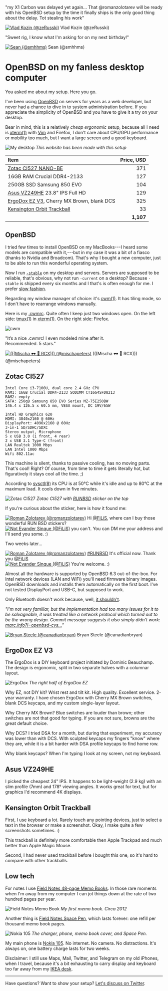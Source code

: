 "my X1 Carbon was delayed yet again... That @romanzolotarev will be ready
with his OpenBSD setup by the time it finally ships is the only good thing
about the delay. Tot stealing his work"
<div class="quote"><a href="https://mobile.twitter.com/zeRusski/status/930362868440162304">
<img src="/avatars/zeRusski.jpeg" class="quote__avatar" title="14 Nov 2017" alt="Vlad Kozin (@zeRusski)"></a>
<span class="quote__name">Vlad Kozin (@zeRusski)</span></div>

"Sweet rig, I know what I'm asking for on my next birthday!"
<div class="quote"><a href="https://mobile.twitter.com/smhhms/status/909899624948920320">
<img src="/avatars/smhhms.jpeg" class="quote__avatar" title="18 Sep 2017" alt="Sean (@smhhms)"></a>
<span class="quote__name">Sean (@smhhms)</span></div>


# OpenBSD on my fanless desktop computer

You asked me about my setup. Here you go.

I've been using [OpenBSD](/openbsd/why.html) on servers for years as a web
developer, but never had a chance to dive in to system administration
before. If you appreciate the simplicity of OpenBSD and you have to give
it a try on your desktop.

Bear in mind, this is a relatively _cheap ergonomic_ setup, because all I
need is [xterm(1)](http://man.openbsd.org/xterm.1) with [Vim](/vim.html)
and Firefox, I don't care about CPU/GPU performance or mobility too much,
but I want a large screen and a good keyboard.

![My desktop](/setup.jpeg "2017")
_This website has been made with this setup_

Item                                           | Price, USD
:--                                            | --:
[Zotac CI527 NANO-BE][z]                       | 371
16GB RAM Crucial DDR4-2133                     | 127
250GB SSD Samsung 850 EVO                      | 104
[Asus VZ249HE][a] 23.8" IPS Full HD                | 129
[ErgoDox EZ V3][e], Cherry MX Brown, blank DCS | 325
[Kensington Orbit Trackball][k]                | 33
                                               | **1,107**
[a]: https://www.asus.com/Monitors/VZ249HE/
[k]: https://www.kensington.com/us/us/4493/k72337us/orbit-trackball-with-scroll-ring
[e]: https://ergodox-ez.com/products/ergodox-ez-original-standalone?variant=40172496643
[z]: https://www.zotac.com/us/product/mini_pcs/ci527-nano

## OpenBSD

I tried few times to install OpenBSD on my MacBooks---I heard some models
are compatible with it,---but in my case it was a bit of a fiasco
(thanks to Nvidia and Broadcom). That's why I bought a new computer, just
to be able to run this wonderful operating system.

Now I run [`-stable`](https://www.openbsd.org/stable.html) on my desktop
and servers. Servers are supposed to be reliable, that's obvious, why not
run `-current` on a desktop? Because `-stable` is shipped every six months
and I that's is often enough for me. I prefer [slow
fashion](https://www.youtube.com/watch?v=Wiw3YcwGwrU).

Regarding my window manager of choice: it's
[cwm(1)](http://man.openbsd.org/cwm.1). It has tiling mode, so I don't
have to rearrange windows manually.

Here is my [.cwmrc](/openbsd/cwmrc). Quite often I keep just two windows
open. On the left side: [tmux(1)](http://man.openbsd.org/tmux.1) in
[xterm(1)](http://man.openbsd.org/xterm.1). On the right side: Firefox.

![cwm](/cwm.jpeg)

"It’s a nice .cwmrc! I even modeled mine after it.<br>Recommended. 5&nbsp;stars."
<div class="quote"><a href="https://mobile.twitter.com/mischapeters/status/987004963682430976">
<img src="/avatars/mischapeters.jpeg" class="quote__avatar" title="19 Apr 2018" alt="(((Mischa &#x1F576; &#x1F421; RCX))) (@mischapeters)"></a>
<span class="quote__name">(((Mischa &#x1F576; &#x1F421; RCX))) (@mischapeters)</span></div>

## Zotac CI527

    Intel Core i3-7100U, dual core 2.4 GHz CPU
    RAM1: 16GB Crucial DDR4-2133 SODIMM CT16G4SFD8213
    RAM2: empty
    SATA: 250gB Samsung 850 EVO Series MZ-75E250BW
    146.4 x 126.5 x 60.5 mm, VESA mount, DC 19V/65W

    Intel HD Graphics 620
    HDMI: 3840x2160 @ 60Hz
    DisplayPort: 4096x2160 @ 60Hz
    3-in-1 SD/SDHC/SDXC
    Stereo output, Microphone
    5 x USB 3.0 (1 front, 4 rear)
    2 x USB 3.1 Type-C (front)
    LAN Realtek 1000 Mbps
    LAN Intel 1000 Mbps
    Wifi 802.11ac

This machine is silent, thanks to passive cooling, has no moving parts.
That's cool! Right? Of course, from time to time it gets literally hot,
but figuratively it stays cool all the time. ;)

According to [sysctl(8)](https://man.openbsd.org/sysctl.8) its CPU is at
50&deg;C while it's idle and up to 80&deg;C at the maximum load. It cools
down in five minutes.

![Zotac CI527](/zotac-ci527.jpeg)
_Zotac CI527 with [RUNBSD](http://runbsd.nl) sticker on the top_

If you're curious about the sticker, here is how it found me:

<div class="quote"><a href="https://mobile.twitter.com/romanzolotarev/status/925424605367623680">
<img src="/avatars/romanzolotarev.jpeg" class="quote__avatar" title="31 Oct 2017" alt="Roman Zolotarev (@romanzolotarev)"></a>
<span class="quote__text">Hi <a href="https://mobile.twitter.com/FiLiS">@FiLiS</a>, where can I buy those wonderful RUN BSD stickers?</span></div>

<div class="quote"><a href="https://mobile.twitter.com/FiLiS/status/925425396941770755">
<img src="/avatars/FiLiS.jpeg" class="quote__avatar" title="31 Oct 2017" alt="Not Evander Sinque (@FiLiS)"></a>
<span class="quote__text">you can't. You can DM me your address and I'll send you some. :)</span></div>

Two weeks later...

<div class="quote"><a href="https://mobile.twitter.com/romanzolotarev/status/931467864896409600">
<img src="/avatars/romanzolotarev.jpeg" class="quote__avatar" title="17 Nov 2017" alt="Roman Zolotarev (@romanzolotarev)"></a>
<span class="quote__text"><a href="https://mobile.twitter.com/hashtag/RUNBSD">#RUNBSD</a> It's official now. Thank you <a href="https://mobile.twitter.com/FiLiS">@FiLiS</a></span></div>

<div class="quote"><a href="https://mobile.twitter.com/FiLiS/status/931619067185811459">
<img src="/avatars/FiLiS.jpeg" class="quote__avatar" title="17 Nov 2017" alt="Not Evander Sinque (@FiLiS)"></a>
<span class="quote__text">You're welcome. :)</span></div>

Almost all the hardware is supported by OpenBSD 6.3 out-of-the-box. For
Intel network devices (LAN and WiFi) you'll need firmware binary images.
OpenBSD downloads and installs them automatically on the first boot. I've
not tested DisplayPort and USB-C, but supposed to work.

Only Bluetooth doesn't work because, well, [it
shouldn't](https://marc.info/?l=openbsd-cvs&m=140511572108715&w=2).

_"I'm not very familiar, but the implementation had too many issues for it to be salvageable, it was treated like a network protocol which turned out to be the wrong design. Commit message suggests it also simply didn't work: <a href="https://marc.info/?l=openbsd-cvs&m=140511572108715&w=2">marc.info?l=openbsd-cvs...</a>"_
<div class="quote"><a href="https://mobile.twitter.com/canadianbryan/status/984782198887911425">
<img src="/avatars/canadianbryan.jpeg" class="quote__avatar" title="13 Apr 2018" alt="Bryan Steele (@canadianbryan)"></a>
<span class="quote__name">Bryan Steele (@canadianbryan)</span></div>

## ErgoDox EZ V3

The ErgoDox is a DIY keyboard project initiated by Dominic Beauchamp. The
design is ergonomic, split in two separate halves with a columnar layout.

![ErgoDox](/ergodox-ez.jpeg)
_The right half of ErgoDox EZ_

Why EZ, not DIY kit? Wrist rest and tilt kit. High quality. Excellent
service. 2-year warranty. I have chosen ErgoDox with Cherry MX Brown
switches, blank DCS keycaps, and my custom single-layer layout.

Why Cherry MX Brown? Blue switches are louder than brown; other
switches are not that good for typing. If you are not sure, browns are the
great default choice.

Why DCS? I tried DSA for a month, but during that experiment, my
accuracy was lower than with DCS. With sculpted keycaps my fingers "know"
where they are, while it is a bit harder with DSA profile keycaps to find
home row.

Why blank keycaps? When I'm typing I look at my screen, not my keyboard.

## Asus VZ249HE

I picked the cheapest 24" IPS. It happens to be light-weight (2.9 kg) with
an slim profile (7mm) and 178&deg; viewing angles. It works great for
text, but for graphics I'd recommend 4K displays.

## Kensington Orbit Trackball

First, I use keyboard a lot. Rarely touch any pointing devices, just to
select a text in the browser or make a screenshot. Okay, I make quite a
few screenshots sometimes. :)

This trackball is definitely more comfortable then Apple Trackpad and much
better than Apple Magic Mouse.

Second, I had never used trackball before I bought this one, so it's hard
to compare with other trackballs.

## Low tech

For notes I use [Field Notes 48-page Memo Books][m]. In those
rare moments when I'm away from my computer I can jot things down at the
rate of two hundred pages per year.

![Field Notes Memo Book](/field-notes-memo-book.jpeg)
_My first memo book. Circa 2012_

Another thing is [Field Notes Space Pen][s], which lasts forever: one
refill per thousand memo book pages.

![Nokia 105](/nokia-105.jpeg)
_The charger, phone, memo book cover, and Space Pen._

My main phone is [Nokia
105](https://www.nokia.com/en_int/phones/nokia-105). No internet. No
camera. No distractions. It's always on, one battery charge lasts for two
weeks.

Disclaimer: I still use Maps, Mail, Twitter, and Telegram on my old
iPhones, when I travel, because it's a bit exhausting to carry display and
keyboard too far away from my [IKEA desk][i].

[s]: https://fieldnotesbrand.com/products/space-pen
[m]: https://fieldnotesbrand.com/products/original-kraft
[i]: https://www.ikea.com/us/en/catalog/products/S39932699/

---

Have questions? Want to show your setup? [Let's discuss on
Twitter](https://mobile.twitter.com/romanzolotarev/status/909807483149066248).
